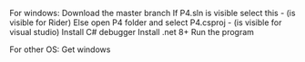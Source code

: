 For windows:
Download the master branch
If P4.sln is visible select this - (is visible for Rider)
Else open P4 folder and select P4.csproj - (is visible for visual studio)
Install C# debugger
Install .net 8+
Run the program

For other OS:
Get windows
